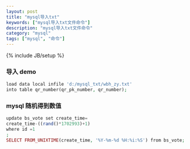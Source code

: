 ```yaml
---
layout: post
title: "mysql导入txt"
keywords: ["mysql导入txt文件命令"]
description: "mysql导入txt文件命令"
category: "mysql"
tags: ["mysql", "命令"]
---
```

{% include JB/setup %}


### 导入 demo

```php
load data local infile 'd:/mysql_txt/wbh_zy.txt'
into table qr_number(qr_pk_number, qr_number); 
```

### mysql 随机得到数值

```php
update bs_vote set create_time=
create_time-((rand()*1702993)+1)
where id =1
;
SELECT FROM_UNIXTIME(create_time, '%Y-%m-%d %H:%i:%S') from bs_vote;
```